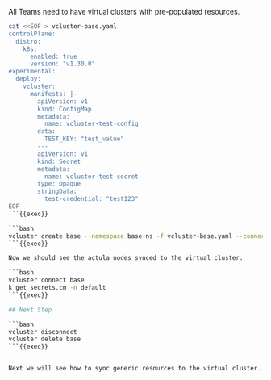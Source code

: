 All Teams need to have virtual clusters with pre-populated resources. 

```bash
cat <<EOF > vcluster-base.yaml
controlPlane:
  distro:
    k8s:
      enabled: true
      version: "v1.30.0"
experimental:
  deploy:
    vcluster:
      manifests: |-
        apiVersion: v1
        kind: ConfigMap
        metadata:
          name: vcluster-test-config
        data:
          TEST_KEY: "test_value"
        ---
        apiVersion: v1
        kind: Secret
        metadata:
          name: vcluster-test-secret
        type: Opaque
        stringData:
          test-credential: "test123"
EOF
```{{exec}}

```bash
vcluster create base --namespace base-ns -f vcluster-base.yaml --connect=false
```{{exec}}

Now we should see the actula nodes synced to the virtual cluster.

```bash
vcluster connect base
k get secrets,cm -n default
```{{exec}}

## Next Step

```bash
vcluster disconnect
vcluster delete base
```{{exec}}


Next we will see how to sync generic resources to the virtual cluster.
